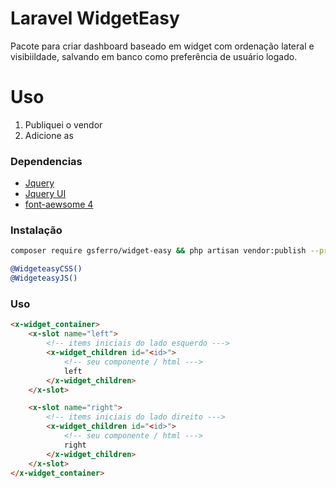 # Laravel WidgetEasy
Pacote para criar dashboard baseado em widget com ordenação lateral e visibiildade, 
salvando em banco como preferência de usuário logado.

# Uso
1. Publiquei o vendor
1. Adicione as 

### Dependencias

- [Jquery](https://jquery.com/download/)
- [Jquery UI](https://releases.jquery.com/ui/)
- [font-aewsome 4](https://fontawesome.com/v4.7.0/icons/)

### Instalação

```bash 
composer require gsferro/widget-easy && php artisan vendor:publish --provider="Gsferro\WidgetEasy\Providers\WidgetEasyServiceProvider" --force
```

```bash
@WidgeteasyCSS()
@WidgeteasyJS()
```
### Uso

```html
<x-widget_container>
    <x-slot name="left">
        <!-- items iniciais do lado esquerdo --->
        <x-widget_children id="<id>">
            <!-- seu componente / html --->
            left
        </x-widget_children>
    </x-slot>

    <x-slot name="right">
        <!-- items iniciais do lado direito --->
        <x-widget_children id="<id>">
            <!-- seu componente / html --->
            right
        </x-widget_children>
    </x-slot>
</x-widget_container>
```